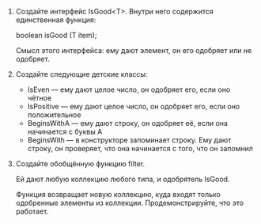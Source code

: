 1.  Создайте интерфейс IsGood\<T>. Внутри него содержится единственная функция:

    boolean isGood (T item);

    Смысл этого интерфейса: ему дают элемент, он его одобряет или не одобряет.

2.  Создайте следующие детские классы:

    *  IsEven — ему дают целое число, он одобряет его, если оно чётное
    *  IsPositive — ему дают целое число, он одобряет его, если оно положительное
    *  BeginsWithA — ему дают строку, он одобряет её, если она начинается с буквы A
    *  BeginsWith — в конструкторе запоминает строку. Ему дают строку, он проверяет, что она начинается с того, 
    что он запомнил

3.  Создайте обобщённую функцию filter. 

    Ей дают любую коллекцию любого типа, и одобрятель IsGood.
    
    Функция возвращает новую коллекцию, куда входят только одобренные элементы из коллекции.
    Продемонстрируйте, что это работает.
